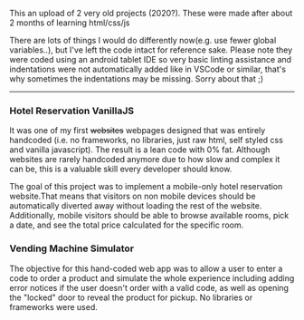 This an upload of 2 very old projects (2020?). These were made after about 2 months of learning html/css/js

There are lots of things I would do differently now(e.g. use fewer global variables..), but I've left the code intact for reference sake. Please note they were coded using an android tablet IDE so very basic linting assistance and indentations were not automatically added like in VSCode or similar, that's why sometimes the indentations may be missing. Sorry about that ;)

---

### Hotel Reservation VanillaJS


It was one of my first ~~websites~~ webpages designed that was entirely handcoded (i.e. no frameworks, no libraries, just raw html, self styled css and vanilla javascript). The result is a lean code with 0% fat. Although websites are rarely handcoded anymore due to how slow and complex it can be, this is a valuable skill every developer should know.

The goal of this project was to implement a mobile-only hotel reservation website.That means that visitors on non mobile devices should be automatically diverted away without loading the rest of the website. Additionally, mobile visitors should be able to browse available rooms, pick a date, and see the total price calculated for the specific room.



### Vending Machine Simulator

The objective for this hand-coded web app was to allow a user to enter a code to order a product and simulate the whole experience including adding error notices if the user doesn't order with a valid code, as well as opening the "locked" door to reveal the product for pickup. No libraries or frameworks were used.
